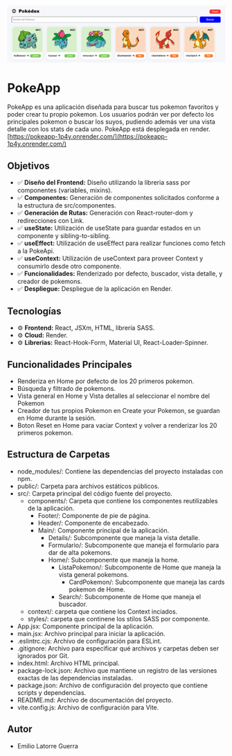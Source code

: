 ![portada](/public/PokeApp-header.png)
# PokeApp
PokeApp es una aplicación diseñada para buscar tus pokemon favoritos y poder crear tu propio pokemon. Los usuarios podrán ver por defecto los principales pokemon o buscar los suyos, pudiendo además ver una vista detalle con los stats de cada uno. PokeApp está desplegada en render. [https://pokeapp-1p4y.onrender.com/](https://pokeapp-1p4y.onrender.com/)

## Objetivos
- ✅ **Diseño del Frontend:** Diseño utilizando la libreria sass por componentes (variables, mixins).
- ✅ **Componentes:**  Generación de componentes solicitados conforme a la estructura de src/componentes.
- ✅ **Generación de Rutas:**  Generación con React-router-dom y redirecciones con Link.
- ✅ **useState:**  Utilización de useState para guardar estados en un componente y sibling-to-sibling.
- ✅ **useEffect:**  Utilización de useEffect para realizar funciones como fetch a la PokeApi.
- ✅ **useContext:**  Utilización de useContext para proveer Context y consumirlo desde otro componente.
- ✅ **Funcionalidades:**  Renderizado por defecto, buscador, vista detalle, y creador de pokemons.
- ✅ **Despliegue:** Despliegue de la aplicación en Render.

## Tecnologías
- ⚙️ **Frontend:** React, JSXm, HTML, librería SASS.
- ⚙️ **Cloud:** Render.
- ⚙️ **Librerias:** React-Hook-Form, Material UI, React-Loader-Spinner.

## Funcionalidades Principales
  - Renderiza en Home por defecto de los 20 primeros pokemon.
  - Búsqueda y filtrado de pokemons.
  - Vista general en Home y Vista detalles al seleccionar el nombre del Pokemon
  - Creador de tus propios Pokemon en Create your Pokemon, se guardan en Home durante la sesión.
  - Boton Reset en Home para vaciar Context y volver a renderizar los 20 primeros pokemon.

## Estructura de Carpetas
- node_modules/: Contiene las dependencias del proyecto instaladas con npm.
- public/: Carpeta para archivos estáticos públicos.
- src/: Carpeta principal del código fuente del proyecto.
    - components/: Carpeta que contiene los componentes reutilizables de la aplicación.
        - Footer/: Componente de pie de página.
        - Header/: Componente de encabezado.
        - Main/: Componente principal de la aplicación.
            - Details/: Subcomponente que maneja la vista detalle.
            - Formulario/: Subcomponente que maneja el formulario para dar de alta pokemons.
            - Home/: Subcomponente que maneja la home.
                - ListaPokemon/: Subcomponente de Home que maneja la vista general pokemons.
                    - CardPokemon/: Subcomponente que maneja las cards pokemon de Home.
                - Search/: Subcomponente de Home que maneja el buscador.
    - context/: carpeta que contiene los Context inciados.
    - styles/: carpeta que continene los stilos SASS por componente.
- App.jsx: Componente principal de la aplicación.
- main.jsx: Archivo principal para iniciar la aplicación.
- .eslintrc.cjs: Archivo de configuración para ESLint.
- .gitignore: Archivo para especificar qué archivos y carpetas deben ser ignorados por Git.
- index.html: Archivo HTML principal.
- package-lock.json: Archivo que mantiene un registro de las versiones exactas de las dependencias instaladas.
- package.json: Archivo de configuración del proyecto que contiene scripts y dependencias.
- README.md: Archivo de documentación del proyecto.
- vite.config.js: Archivo de configuración para Vite.

## Autor
- Emilio Latorre Guerra